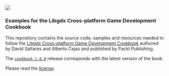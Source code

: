 ![](http://i.imgur.com/zd2KtbO.png?1)

### Examples for the Libgdx Cross-platform Game Development Cookbook

This repository contains the source code, samples and resources needed to follow the [Libgdx Cross-platform Game Development Cookbook](https://www.packtpub.com/game-development/libgdx-cross-platform-game-development-cookbook) authored by David Saltares and Alberto Cejas and published by Packt Publishing.

The [`cookbook-1.0.0`](https://github.com/siondream/libgdx-cookbook/releases/tag/cookbook-1.0.0) release corresponds with the latest version of the book.

Please read the [license](https://github.com/siondream/libgdx-cookbook/blob/master/LICENSE.md).
